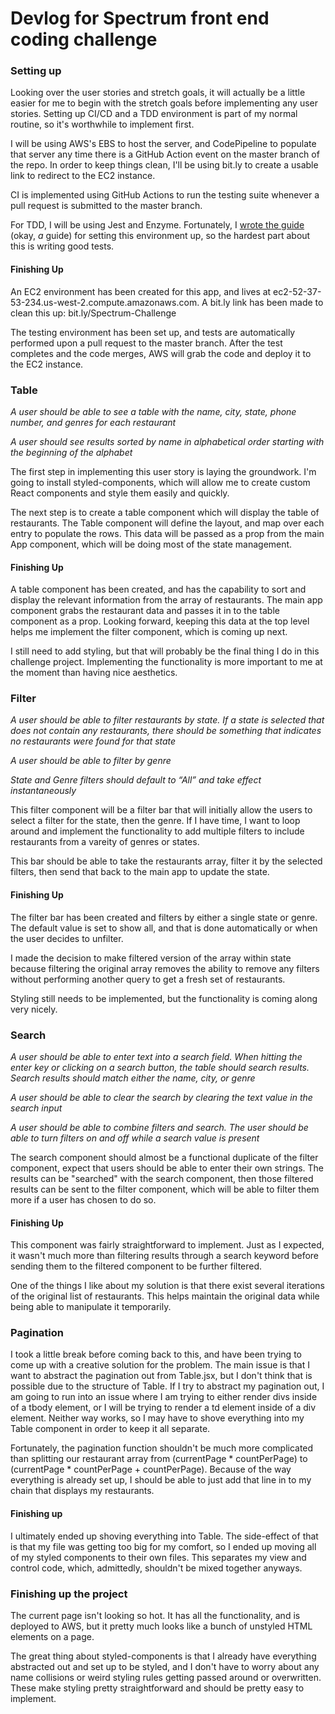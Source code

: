 # Devlog for Spectrum front end coding challenge

### Setting up

Looking over the user stories and stretch goals, it will actually be a little easier for me to begin with the stretch goals before implementing any user stories. Setting up CI/CD and a TDD environment is part of my normal routine, so it's worthwhile to implement first.

I will be using AWS's EBS to host the server, and CodePipeline to populate that server any time there is a GitHub Action event on the master branch of the repo. In order to keep things clean, I'll be using bit.ly to create a usable link to redirect to the EC2 instance.

CI is implemented using GitHub Actions to run the testing suite whenever a pull request is submitted to the master branch.

For TDD, I will be using Jest and Enzyme. Fortunately, I [wrote the guide](https://github.com/I-O-Silver/testing) (okay, *a* guide) for setting this environment up, so the hardest part about this is writing good tests.


#### Finishing Up

An EC2 environment has been created for this app, and lives at ec2-52-37-53-234.us-west-2.compute.amazonaws.com. A bit.ly link has been made to clean this up: bit.ly/Spectrum-Challenge

The testing environment has been set up, and tests are automatically performed upon a pull request to the master branch. After the test completes and the code merges, AWS will grab the code and deploy it to the EC2 instance.

### Table

*A user should be able to see a table with the name, city, state, phone number, and genres for each restaurant*

*A user should see results sorted by name in alphabetical order starting with the beginning of the alphabet*


The first step in implementing this user story is laying the groundwork. I'm going to install styled-components, which will allow me to create custom React components and style them easily and quickly. 

The next step is to create a table component which will display the table of restaurants. The Table component will define the layout, and map over each entry to populate the rows. This data will be passed as a prop from the main App component, which will be doing most of the state management.

#### Finishing Up

A table component has been created, and has the capability to sort and display the relevant information from the array of restaurants. The main app component grabs the restaurant data and passes it in to the table component as a prop. Looking forward, keeping this data at the top level helps me implement the filter component, which is coming up next.

I still need to add styling, but that will probably be the final thing I do in this challenge project. Implementing the functionality is more important to me at the moment than having nice aesthetics.

### Filter

*A user should be able to filter restaurants by state. If a state is selected that does not contain any  restaurants, there should be something that indicates no restaurants were found for that state*

*A user should be able to filter by genre*

*State and Genre filters should default to “All” and take effect instantaneously*

This filter component will be a filter bar that will initially allow the users to select a filter for the state, then the genre. If I have time, I want to loop around and implement the functionality to add multiple filters to include restaurants from a vareity of genres or states.

This bar should be able to take the restaurants array, filter it by the selected filters, then send that back to the main app to update the state. 

#### Finishing Up

The filter bar has been created and filters by either a single state or genre. The default value is set to show all, and that is done automatically or when the user decides to unfilter.

I made the decision to make filtered version of the array within state because filtering the original array removes the ability to remove any filters without performing another query to get a fresh set of restaurants.

Styling still needs to be implemented, but the functionality is coming along very nicely.


### Search

*A user should be able to enter text into a search field. When hitting the enter key or clicking on a  search button, the table should search results. Search results should match either the name, city, or  genre*

*A user should be able to clear the search by clearing the text value in the search input*

*A user should be able to combine filters and search. The user should be able to turn filters on and off  while a search value is present*

The search component should almost be a functional duplicate of the filter component, expect that users should be able to enter their own strings. The results can be "searched" with the search component, then those filtered results can be sent to the filter component, which will be able to filter them more if a user has chosen to do so.

#### Finishing Up

This component was fairly straightforward to implement. Just as I expected, it wasn't much more than filtering results through a search keyword before sending them to the filtered component to be further filtered.

One of the things I like about my solution is that there exist several iterations of the original list of restaurants. This helps maintain the original data while being able to manipulate it temporarily.


### Pagination

I took a little break before coming back to this, and have been trying to come up with a creative solution for the problem. The main issue is that I want to abstract the pagination out from Table.jsx, but I don't think that is possible due to the structure of Table. If I try to abstract my pagination out, I am going to run into an issue where I am trying to either render divs inside of a tbody element, or I will be trying to render a td element inside of a div element. Neither way works, so I may have to shove everything into my Table component in order to keep it all separate.

Fortunately, the pagination function shouldn't be much more complicated than splitting our restaurant array from (currentPage * countPerPage) to (currentPage * countPerPage + countPerPage). Because of the way everything is already set up, I should be able to just add that line in to my chain that displays my restaurants.

#### Finishing up

I ultimately ended up shoving everything into Table. The side-effect of that is that my file was getting too big for my comfort, so I ended up moving all of my styled components to their own files. This separates my view and control code, which, admittedly, shouldn't be mixed together anyways.


### Finishing up the project

The current page isn't looking so hot. It has all the functionality, and is deployed to AWS, but it pretty much looks like a bunch of unstyled HTML elements on a page.

The great thing about styled-components is that I already have everything abstracted out and set up to be styled, and I don't have to worry about any name collisions or weird styling rules getting passed around or overwritten. These make styling pretty straightforward and should be pretty easy to implement.